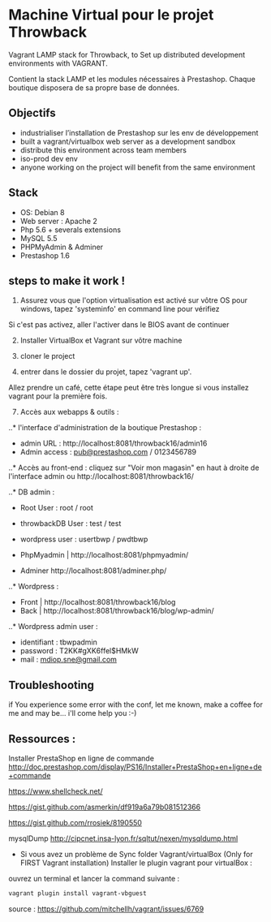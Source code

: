 Machine Virtual pour le projet Throwback
========================================

Vagrant LAMP stack for Throwback, to Set up distributed development environments with VAGRANT.

Contient la stack LAMP et les modules nécessaires à Prestashop. Chaque boutique disposera de sa propre base de données.

Objectifs
-----

- industrialiser l’installation de Prestashop sur les env de développement
- built a vagrant/virtualbox web server as a development sandbox
- distribute this environment across team members
- iso-prod dev env
- anyone working on the project will benefit from the same environment


Stack
-----
- OS: Debian 8
- Web server : Apache 2
- Php 5.6 + severals extensions
- MySQL 5.5
- PHPMyAdmin & Adminer
- Prestashop 1.6


steps to make it work !
----------------------

1. Assurez vous que l'option virtualisation est activé sur vôtre OS
pour windows, tapez 'systeminfo' en command line pour vérifiez

Si c'est pas activez, aller l'activer dans le BIOS avant de continuer

2. Installer  VirtualBox et Vagrant sur vôtre machine

  
4. cloner le project

5. entrer dans le dossier du projet, tapez 'vagrant up'.
 
Allez prendre un café, cette étape peut être très longue si vous installez vagrant pour la première fois.


7. Accès aux webapps & outils :

..* l'interface d'administration de la boutique Prestashop :
- admin URL : http://localhost:8081/throwback16/admin16
- Admin access : pub@prestashop.com / 0123456789

..* Accès au front-end :
cliquez sur "Voir mon magasin" en haut à droite de l'interface admin
ou http://localhost:8081/throwback16/

..* DB admin :

- Root User : root / root
- throwbackDB User : test / test
- wordpress user : usertbwp / pwdtbwp

- PhpMyadmin | http://localhost:8081/phpmyadmin/
- Adminer http://localhost:8081/adminer.php/

..* Wordpress : 
- Front | http://localhost:8081/throwback16/blog
- Back | http://localhost:8081/throwback16/blog/wp-admin/

..* Wordpress admin user : 
- identifiant : tbwpadmin
- password : T2KK#gXK6ffel$HMkW
- mail : mdiop.sne@gmail.com


Troubleshooting
----------------

if You experience some error with the conf, let me known, make a coffee for me and may be... i'll come help you :-)


Ressources :
----------------

Installer PrestaShop en ligne de commande
http://doc.prestashop.com/display/PS16/Installer+PrestaShop+en+ligne+de+commande

https://www.shellcheck.net/

https://gist.github.com/asmerkin/df919a6a79b081512366

https://gist.github.com/rrosiek/8190550

mysqlDump
http://cipcnet.insa-lyon.fr/sqltut/nexen/mysqldump.html



* Si vous avez un problème de Sync folder Vagrant/virtualBox (Only for FIRST Vagrant installation) Installer le plugin vagrant pour virtualBox : 

ouvrez un terminal et lancer la command suivante : 
```bash
vagrant plugin install vagrant-vbguest
```

source : https://github.com/mitchellh/vagrant/issues/6769 
